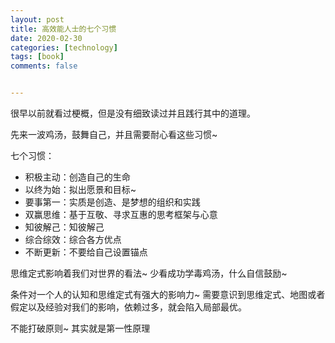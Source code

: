 ```yaml
---
layout: post
title: 高效能人士的七个习惯
date: 2020-02-30
categories: [technology]
tags: [book]
comments: false


---
```




很早以前就看过梗概，但是没有细致读过并且践行其中的道理。



先来一波鸡汤，鼓舞自己，并且需要耐心看这些习惯~ 



七个习惯：

- 积极主动：创造自己的生命
- 以终为始：拟出愿景和目标~
- 要事第一：实质是创造、是梦想的组织和实践
- 双赢思维：基于互敬、寻求互惠的思考框架与心意
- 知彼解己：知彼解己
- 综合综效：综合各方优点
- 不断更新：不要给自己设置锚点



思维定式影响着我们对世界的看法~ 少看成功学毒鸡汤，什么自信鼓励~



条件对一个人的认知和思维定式有强大的影响力~ 需要意识到思维定式、地图或者假定以及经验对我们的影响，依赖过多，就会陷入局部最优。



不能打破原则~ 其实就是第一性原理





